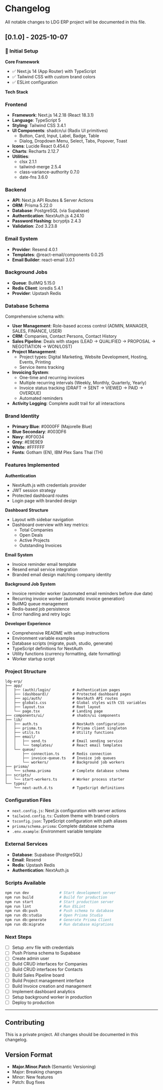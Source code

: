 # Changelog

All notable changes to LDG ERP project will be documented in this file.

## [0.1.0] - 2025-10-07

### 🎉 Initial Setup

**Core Framework**
- ✅ Next.js 14 (App Router) with TypeScript
- ✅ Tailwind CSS with custom brand colors
- ✅ ESLint configuration

**Tech Stack**

### Frontend
- **Framework**: Next.js 14.2.18 (React 18.3.1)
- **Language**: TypeScript 5
- **Styling**: Tailwind CSS 3.4.1
- **UI Components**: shadcn/ui (Radix UI primitives)
  - Button, Card, Input, Label, Badge, Table
  - Dialog, Dropdown Menu, Select, Tabs, Popover, Toast
- **Icons**: Lucide React 0.454.0
- **Charts**: Recharts 2.12.7
- **Utilities**:
  - clsx 2.1.1
  - tailwind-merge 2.5.4
  - class-variance-authority 0.7.0
  - date-fns 3.6.0

### Backend
- **API**: Next.js API Routes & Server Actions
- **ORM**: Prisma 5.22.0
- **Database**: PostgreSQL (via Supabase)
- **Authentication**: NextAuth.js 4.24.10
- **Password Hashing**: bcryptjs 2.4.3
- **Validation**: Zod 3.23.8

### Email System
- **Provider**: Resend 4.0.1
- **Templates**: @react-email/components 0.0.25
- **Email Builder**: react-email 3.0.1

### Background Jobs
- **Queue**: BullMQ 5.15.0
- **Redis Client**: ioredis 5.4.1
- **Provider**: Upstash Redis

### Database Schema
Comprehensive schema with:
- **User Management**: Role-based access control (ADMIN, MANAGER, SALES, FINANCE, USER)
- **CRM**: Companies, Contact Persons, Contact History
- **Sales Pipeline**: Deals with stages (LEAD → QUALIFIED → PROPOSAL → NEGOTIATION → WON/LOST)
- **Project Management**:
  - Project types: Digital Marketing, Website Development, Hosting, Events, Printing
  - Service items tracking
- **Invoicing System**:
  - One-time and recurring invoices
  - Multiple recurring intervals (Weekly, Monthly, Quarterly, Yearly)
  - Invoice status tracking (DRAFT → SENT → VIEWED → PAID → OVERDUE)
  - Automated reminders
- **Activity Logging**: Complete audit trail for all interactions

### Brand Identity
- **Primary Blue**: #0000FF (Majorelle Blue)
- **Blue Secondary**: #003DF6
- **Navy**: #0F0034
- **Grey**: #E9E9E9
- **White**: #FFFFFF
- **Fonts**: Gotham (EN), IBM Plex Sans Thai (TH)

### Features Implemented

**Authentication**
- NextAuth.js with credentials provider
- JWT session strategy
- Protected dashboard routes
- Login page with branded design

**Dashboard Structure**
- Layout with sidebar navigation
- Dashboard overview with key metrics:
  - Total Companies
  - Open Deals
  - Active Projects
  - Outstanding Invoices

**Email System**
- Invoice reminder email template
- Resend email service integration
- Branded email design matching company identity

**Background Job System**
- Invoice reminder worker (automated email reminders before due date)
- Recurring invoice worker (automatic invoice generation)
- BullMQ queue management
- Redis-based job persistence
- Error handling and retry logic

**Developer Experience**
- Comprehensive README with setup instructions
- Environment variable examples
- Database scripts (migrate, push, studio, generate)
- TypeScript definitions for NextAuth
- Utility functions (currency formatting, date formatting)
- Worker startup script

### Project Structure
```
ldg-erp/
├── app/
│   ├── (auth)/login/          # Authentication pages
│   ├── (dashboard)/           # Protected dashboard pages
│   ├── api/auth/              # NextAuth API routes
│   ├── globals.css            # Global styles with CSS variables
│   ├── layout.tsx             # Root layout
│   └── page.tsx               # Landing page
├── components/ui/             # shadcn/ui components
├── lib/
│   ├── auth.ts                # NextAuth configuration
│   ├── prisma.ts              # Prisma client singleton
│   ├── utils.ts               # Utility functions
│   ├── email/
│   │   ├── send.ts            # Email sending service
│   │   └── templates/         # React email templates
│   └── queue/
│       ├── connection.ts      # Redis connection
│       ├── invoice-queue.ts   # Invoice job queues
│       └── workers/           # Background job workers
├── prisma/
│   └── schema.prisma          # Complete database schema
├── scripts/
│   └── start-workers.ts       # Worker process starter
└── types/
    └── next-auth.d.ts         # TypeScript definitions
```

### Configuration Files
- `next.config.js`: Next.js configuration with server actions
- `tailwind.config.ts`: Custom theme with brand colors
- `tsconfig.json`: TypeScript configuration with path aliases
- `prisma/schema.prisma`: Complete database schema
- `.env.example`: Environment variable template

### External Services
- **Database**: Supabase (PostgreSQL)
- **Email**: Resend
- **Redis**: Upstash Redis
- **Authentication**: NextAuth.js

### Scripts Available
```bash
npm run dev              # Start development server
npm run build            # Build for production
npm run start            # Start production server
npm run lint             # Run ESLint
npm run db:push          # Push schema to database
npm run db:studio        # Open Prisma Studio
npm run db:generate      # Generate Prisma Client
npm run db:migrate       # Run database migrations
```

### Next Steps
- [ ] Setup .env file with credentials
- [ ] Push Prisma schema to Supabase
- [ ] Create admin user
- [ ] Build CRUD interfaces for Companies
- [ ] Build CRUD interfaces for Contacts
- [ ] Build Sales Pipeline board
- [ ] Build Project management interface
- [ ] Build Invoice creation and management
- [ ] Implement dashboard analytics
- [ ] Setup background worker in production
- [ ] Deploy to production

---

## Contributing
This is a private project. All changes should be documented in this changelog.

## Version Format
- **Major.Minor.Patch** (Semantic Versioning)
- Major: Breaking changes
- Minor: New features
- Patch: Bug fixes
